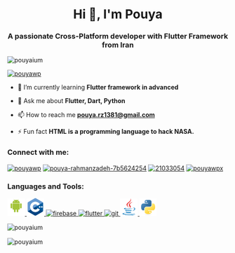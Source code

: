 <h1 align="center">Hi 👋, I'm Pouya</h1>
<h3 align="center">A passionate Cross-Platform developer with Flutter Framework from Iran</h3>

<p align="left"> <img src="https://komarev.com/ghpvc/?username=pouyaium&label=Profile%20views&color=0e75b6&style=flat" alt="pouyaium" /> </p>

<p align="left"> <a href="https://twitter.com/pouyawp" target="blank"><img src="https://img.shields.io/twitter/follow/pouyawp?logo=twitter&style=for-the-badge" alt="pouyawp" /></a> </p>

- 🌱 I’m currently learning **Flutter framework in advanced**

- 💬 Ask me about **Flutter, Dart, Python**

- 📫 How to reach me **pouya.rz1381@gmail.com**

- ⚡ Fun fact **HTML is a programming language to hack NASA.**

<h3 align="left">Connect with me:</h3>
<p align="left">
<a href="https://twitter.com/pouyawp" target="blank"><img align="center" src="https://raw.githubusercontent.com/rahuldkjain/github-profile-readme-generator/master/src/images/icons/Social/twitter.svg" alt="pouyawp" height="30" width="40" /></a>
<a href="https://linkedin.com/in/pouya-rahmanzadeh-7b5624254" target="blank"><img align="center" src="https://raw.githubusercontent.com/rahuldkjain/github-profile-readme-generator/master/src/images/icons/Social/linked-in-alt.svg" alt="pouya-rahmanzadeh-7b5624254" height="30" width="40" /></a>
<a href="https://stackoverflow.com/users/21033054" target="blank"><img align="center" src="https://raw.githubusercontent.com/rahuldkjain/github-profile-readme-generator/master/src/images/icons/Social/stack-overflow.svg" alt="21033054" height="30" width="40" /></a>
<a href="https://instagram.com/pouyawpx" target="blank"><img align="center" src="https://raw.githubusercontent.com/rahuldkjain/github-profile-readme-generator/master/src/images/icons/Social/instagram.svg" alt="pouyawpx" height="30" width="40" /></a>
</p>

<h3 align="left">Languages and Tools:</h3>
<p align="left"> <a href="https://developer.android.com" target="_blank" rel="noreferrer"> <img src="https://raw.githubusercontent.com/devicons/devicon/master/icons/android/android-original-wordmark.svg" alt="android" width="40" height="40"/> </a> <a href="https://www.w3schools.com/cpp/" target="_blank" rel="noreferrer"> <img src="https://raw.githubusercontent.com/devicons/devicon/master/icons/cplusplus/cplusplus-original.svg" alt="cplusplus" width="40" height="40"/> </a> <a href="https://firebase.google.com/" target="_blank" rel="noreferrer"> <img src="https://www.vectorlogo.zone/logos/firebase/firebase-icon.svg" alt="firebase" width="40" height="40"/> </a> <a href="https://flutter.dev" target="_blank" rel="noreferrer"> <img src="https://www.vectorlogo.zone/logos/flutterio/flutterio-icon.svg" alt="flutter" width="40" height="40"/> </a> <a href="https://git-scm.com/" target="_blank" rel="noreferrer"> <img src="https://www.vectorlogo.zone/logos/git-scm/git-scm-icon.svg" alt="git" width="40" height="40"/> </a> <a href="https://www.java.com" target="_blank" rel="noreferrer"> <img src="https://raw.githubusercontent.com/devicons/devicon/master/icons/java/java-original.svg" alt="java" width="40" height="40"/> </a> <a href="https://www.python.org" target="_blank" rel="noreferrer"> <img src="https://raw.githubusercontent.com/devicons/devicon/master/icons/python/python-original.svg" alt="python" width="40" height="40"/> </a> </p>

<p><img align="center" src="https://github-readme-stats.vercel.app/api/top-langs?username=pouyaium&show_icons=true&locale=en&layout=compact" alt="pouyaium" /></p>

<p><img align="center" src="https://github-readme-streak-stats.herokuapp.com/?user=pouyaium&" alt="pouyaium" /></p>


<!---
PouyAium/PouyAium is a ✨ special ✨ repository because its `README.md` (this file) appears on your GitHub profile.
You can click the Preview link to take a look at your changes.
--->

